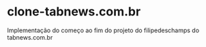 # clone-tabnews.com.br
Implementação do começo ao fim do projeto do filipedeschamps do tabnews.com.br
